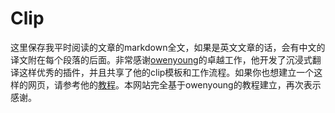 # Clip

这里保存我平时阅读的文章的markdown全文，如果是英文文章的话，会有中文的译文附在每个段落的后面。非常感谢[owenyoung](https://www.owenyoung.com/)的卓越工作，他开发了沉浸式翻译这样优秀的插件，并且共享了他的clip模板和工作流程。如果你也想建立一个这样的网页，请参考他的[教程](https://github.com/theowenyoung/clip-template)。本网站完全基于owenyoung的教程建立，再次表示感谢。

